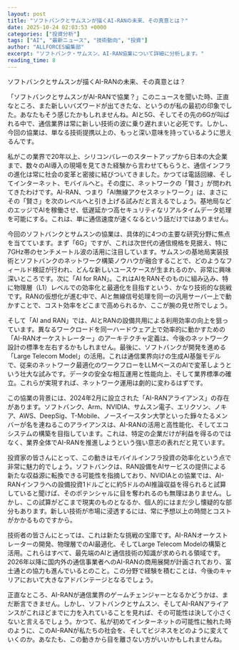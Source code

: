 ```yaml
---
layout: post
title: "ソフトバンクとサムスンが描くAI-RANの未来、その真意とは？"
date: 2025-10-24 02:03:53 +0000
categories: ["投資分析"]
tags: ["AI", "最新ニュース", "技術動向", "投資"]
author: "ALLFORCES編集部"
excerpt: "ソフトバンク・サムスン、AI-RAN協業について詳細に分析します。"
reading_time: 8
---
```


ソフトバンクとサムスンが描くAI-RANの未来、その真意とは？

「ソフトバンクとサムスンがAI-RANで協業？」このニュースを聞いた時、正直なところ、また新しいバズワードが出てきたな、というのが私の最初の印象でした。あなたもそう感じたかもしれませんね。AIと5G、そしてその先の6Gが叫ばれる中で、通信業界は常に新しい技術の波に乗り遅れまいと必死です。しかし、今回の協業は、単なる技術提携以上の、もっと深い意味を持っているように思えるんです。

私がこの業界で20年以上、シリコンバレーのスタートアップから日本の大企業まで、数々のAI導入の現場を見てきた経験から言わせてもらうと、通信インフラの進化は常に社会の変革と密接に結びついてきました。かつては電話回線、そしてインターネット、モバイルへと。その度に、ネットワークの「賢さ」が問われてきたわけです。AI-RAN、つまり「AI無線アクセスネットワーク」は、まさにその「賢さ」を次のレベルへと引き上げる試みだと言えるでしょう。基地局などのエッジでAIを稼働させ、低遅延かつ高セキュリティなリアルタイムデータ処理を可能にする。これは、単に通信速度が速くなるという話だけではありません。

今回のソフトバンクとサムスンの協業は、具体的に4つの主要な研究分野に焦点を当てています。まず「6G」ですが、これは次世代の通信規格を見据え、特に7GHz帯のセンチメートル波の活用に注目しています。サムスンの基地局実装技術とソフトバンクのネットワーク構築ノウハウが融合することで、どのようなフィールド検証が行われ、どんな新しいユースケースが生まれるのか、非常に興味深いところです。次に「AI for RAN」。これはAIをRANそのものに組み込み、特に物理層（L1）レベルでの効率化と最適化を目指すという、かなり技術的な挑戦です。RANの仮想化が進む中で、AIと無線信号処理を同一の汎用サーバー上で動かすことで、コスト効率をどこまで高められるか、ここが腕の見せ所でしょう。

そして「AI and RAN」では、AIとRANの設備共用による利用効率の向上を狙っています。異なるワークロードを同一ハードウェア上で効率的に動かすための「AI-RANオーケストレーター」のアーキテクチャ定義は、今後のネットワーク設計の標準を左右するかもしれません。最後に、ソフトバンクが開発を進める「Large Telecom Model」の活用。これは通信業界向けの生成AI基盤モデルで、従来のネットワーク最適化のワークフローをLLMベースのAIで変革しようという壮大な試みです。データの安全な相互運用と性能向上、そして業界標準の確立。これらが実現すれば、ネットワーク運用は劇的に変わるはずです。

この協業の背景には、2024年2月に設立された「AI-RANアライアンス」の存在があります。ソフトバンク、Arm、NVIDIA、サムスン電子、エリクソン、ノキア、AWS、DeepSig、T-Mobile、ノースイースタン大学といった錚々たるメンバーが名を連ねるこのアライアンスは、AI-RANの活用と高性能化、そしてエコシステムの構築を目指しています。これは、特定の企業だけが利益を得るのではなく、業界全体でAI-RANを推進しようという強い意志の表れだと見ています。

投資家の皆さんにとって、この動きはモバイルインフラ投資の効率化という点で非常に魅力的でしょう。ソフトバンクは、RAN設備をAIサービスの提供による新たな収益源に転換できる可能性を指摘しており、NVIDIAとの協業では、AI-RANインフラへの設備投資1ドルごとに約5ドルのAI推論収益を得られると試算していると聞けば、そのポテンシャルに目を奪われるのも無理はありません。しかし、この試算がどこまで現実のものとなるか、個人的にはまだ少し懐疑的な部分もあります。新しい技術が市場に浸透するには、常に予想以上の時間とコストがかかるものですから。

技術者の皆さんにとっては、これは新たな挑戦の宝庫です。AI-RANオーケストレーターの開発、物理層でのAI最適化、そしてLarge Telecom Modelの構築と活用。これらはすべて、最先端のAIと通信技術の知識が求められる領域です。2026年以降に国内外の通信事業者へのAI-RANの商用展開が計画されており、富士通との協力も進んでいるとのこと。この分野で経験を積むことは、今後のキャリアにおいて大きなアドバンテージとなるでしょう。

正直なところ、AI-RANが通信業界のゲームチェンジャーとなるかどうかは、まだ断言できません。しかし、ソフトバンクとサムスン、そしてAI-RANアライアンスがこれほどまでに力を入れていることを見れば、その可能性は決して小さくないと言えるでしょう。かつて、私が初めてインターネットの可能性に触れた時のように、このAI-RANが私たちの社会を、そしてビジネスをどのように変えていくのか。あなたも、この動きから目を離さない方がいいかもしれませんね。

